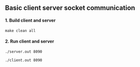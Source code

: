 ## Basic client server socket communication

#### 1. Build client and server
```
make clean all
```

#### 2. Run client and server

```
./server.out 8090
```
```
./client.out 8090
```
